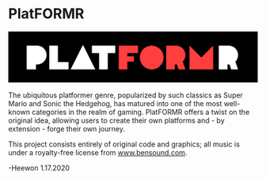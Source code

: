 # PlatFORMR

![logo](./platformr-logo.png)

The ubiquitous platformer genre, popularized by such classics as Super Mario and Sonic the Hedgehog, has matured into one of the most well-known categories in the realm of gaming. PlatFORMR offers a twist on the original idea, allowing users to create their own platforms and - by extension - forge their own journey. 

This project consists entirely of original code and graphics; all music is under a royalty-free license from www.bensound.com.

-Heewon 1.17.2020
